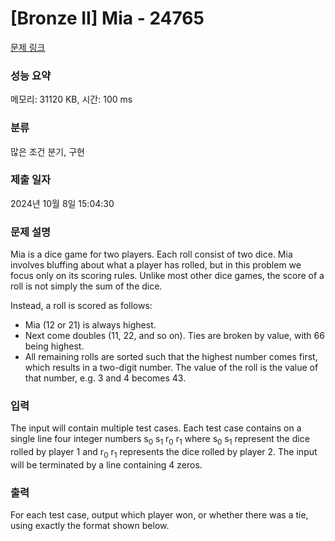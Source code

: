 # [Bronze II] Mia - 24765 

[문제 링크](https://www.acmicpc.net/problem/24765) 

### 성능 요약

메모리: 31120 KB, 시간: 100 ms

### 분류

많은 조건 분기, 구현

### 제출 일자

2024년 10월 8일 15:04:30

### 문제 설명

<p>Mia is a dice game for two players. Each roll consist of two dice. Mia involves bluffing about what a player has rolled, but in this problem we focus only on its scoring rules. Unlike most other dice games, the score of a roll is not simply the sum of the dice.</p>

<p>Instead, a roll is scored as follows:</p>

<ul>
	<li>Mia (12 or 21) is always highest.</li>
	<li>Next come doubles (11, 22, and so on). Ties are broken by value, with 66 being highest.</li>
	<li>All remaining rolls are sorted such that the highest number comes first, which results in a two-digit number. The value of the roll is the value of that number, e.g. 3 and 4 becomes 43.</li>
</ul>

### 입력 

 <p>The input will contain multiple test cases. Each test case contains on a single line four integer numbers s<sub>0</sub> s<sub>1</sub> r<sub>0</sub> r<sub>1</sub> where s<sub>0</sub> s<sub>1</sub> represent the dice rolled by player 1 and r<sub>0</sub> r<sub>1</sub> represents the dice rolled by player 2. The input will be terminated by a line containing 4 zeros.</p>

### 출력 

 <p>For each test case, output which player won, or whether there was a tie, using exactly the format shown below.</p>

